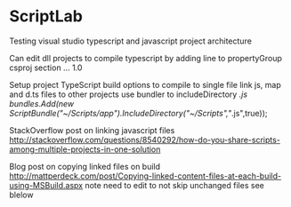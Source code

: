 ScriptLab
=========

Testing visual studio typescript and javascript project architecture

Can edit dll projects to compile typescript by adding line to propertyGroup csproj section
<PropertyGroup>
...
<TypeScriptToolsVersion>1.0</TypeScriptToolsVersion>

Setup project TypeScript build options to compile to single file
link js, map and d.ts files to other projects
use bundler to includeDirectory *.js
bundles.Add(new ScriptBundle("~/Scripts/app").IncludeDirectory("~/Scripts","*.js",true));

StackOverflow post on linking javascript files
http://stackoverflow.com/questions/8540292/how-do-you-share-scripts-among-multiple-projects-in-one-solution

Blog post on copying linked files on build
http://mattperdeck.com/post/Copying-linked-content-files-at-each-build-using-MSBuild.aspx
note need to edit to not skip unchanged files see blelow
<Target Name="CopyLinkedContentFiles" BeforeTargets="Build">
<Copy SourceFiles="%(Content.Identity)"
DestinationFiles="%(Content.Link)"
SkipUnchangedFiles='false'
OverwriteReadOnlyFiles='true'
Condition="'%(Content.Link)' != ''" />
</Target>
